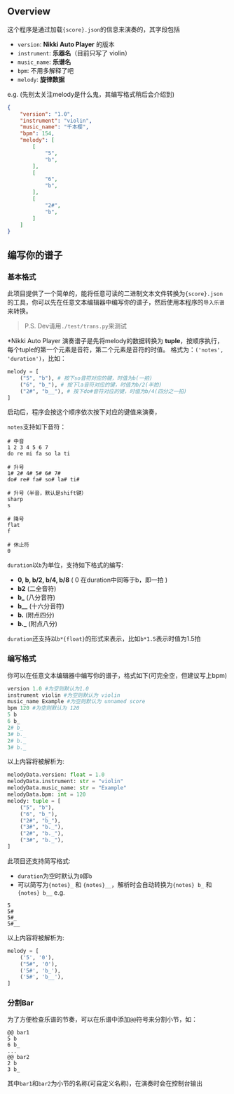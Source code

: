 ## Overview

这个程序是通过加载`{score}.json`的信息来演奏的，其字段包括

- `version`: **Nikki Auto Player** 的版本
- `instrument`: **乐器名**（目前只写了 violin）
- `music_name`: **乐谱名**
- `bpm`: 不用多解释了吧
- `melody`: **旋律数据**

e.g. (先别太关注melody是什么鬼，其编写格式稍后会介绍到)
```json
{
    "version": "1.0",
    "instrument": "violin",
    "music_name": "千本樱",
    "bpm": 154,
    "melody": [
        [
            "5",
            "b",
        ],
        [
            "6",
            "b",
        ],
        [
            "2#",
            "b",
        ]
    ]
}
```
## 编写你的谱子

### 基本格式
此项目提供了一个简单的，能将任意可读的二进制文本文件转换为`{score}.json`的工具，你可以先在任意文本编辑器中编写你的谱子，然后使用本程序的`导入乐谱`来转换。

> P.S. Dev请用`./test/trans.py`来测试

*Nikki Auto Player 演奏谱子是先将melody的数据转换为 **tuple**，按顺序执行，每个tuple的第一个元素是音符，第二个元素是音符的时值。
格式为：`('notes', 'duration')`，比如：
```python
melody = [
    ("5", "b"), # 按下so音符对应的键，时值为b(一拍)
    ("6", "b_"), # 按下la音符对应的键，时值为b/2(半拍)
    ("2#", "b__"), # 按下do#音符对应的键，时值为b/4(四分之一拍)
]
```
启动后，程序会按这个顺序依次按下对应的键值来演奏，

`notes`支持如下音符：
```text
# 中音
1 2 3 4 5 6 7
do re mi fa so la ti

# 升号
1# 2# 4# 5# 6# 7#
do# re# fa# so# la# ti#

# 升号（半音，默认是shift键）
sharp
s

# 降号
flat
f

# 休止符
0
```

`duration`以`b`为单位，支持如下格式的编写:

- **0, b, b/2, b/4, b/8** ( 0 在duration中同等于b，即一拍 )
- **b2**  (二全音符)
- **b_**  (八分音符)
- **b__** (十六分音符)
- **b.** (附点四分)
- **b._**  (附点八分)

`duration`还支持以`b*{float}`的形式来表示，比如`b*1.5`表示时值为1.5拍

### 编写格式

你可以在任意文本编辑器中编写你的谱子，格式如下(可完全空，但建议写上bpm)

```python
version 1.0 #为空则默认为1.0
instrument violin #为空则默认为 violin
music_name Example #为空则默认为 unnamed score
bpm 120 #为空则默认为 120
5 b
6 b_
2# b_
3# b._
2# b._
3# b._
```
以上内容将被解析为:
```python
melodyData.version: float = 1.0
melodyData.instrument: str = "violin"
melodyData.music_name: str = "Example"
melodyData.bpm: int = 120
melody: tuple = [
    ("5", "b"),
    ("6", "b_"),
    ("2#", "b_"),
    ("3#", "b._"),
    ("2#", "b._"),
    ("3#", "b._"),
]
```
此项目还支持简写格式:
- `duration`为空时默认为`0`即`b`
- 可以简写为`{notes}_` 和 `{notes}__`，解析时会自动转换为`{notes} b_` 和 `{notes} b__`
e.g.
```text
5
5#
5#_
5#__
```
以上内容将被解析为:
```python
melody = [
    ('5', '0'),
    ("5#", '0'),
    ('5#', 'b_'),
    ('5#', 'b__'),
]
```
### 分割Bar
为了方便检查乐谱的节奏，可以在乐谱中添加`@@`符号来分割小节，如：
```text
@@ bar1
5 b
6 b_
...
@@ bar2
2 b
3 b_
```
其中`bar1`和`bar2`为小节的名称(可自定义名称)，在演奏时会在控制台输出